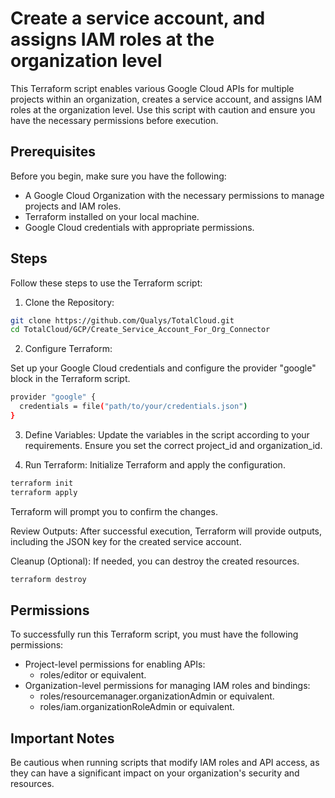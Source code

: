 # Create a service account, and assigns IAM roles at the organization level

This Terraform script enables various Google Cloud APIs for multiple projects within an organization, creates a service account, and assigns IAM roles at the organization level. Use this script with caution and ensure you have the necessary permissions before execution.

## Prerequisites

Before you begin, make sure you have the following:

- A Google Cloud Organization with the necessary permissions to manage projects and IAM roles.
- Terraform installed on your local machine.
- Google Cloud credentials with appropriate permissions.

## Steps

Follow these steps to use the Terraform script:

1. Clone the Repository:
```bash
git clone https://github.com/Qualys/TotalCloud.git
cd TotalCloud/GCP/Create_Service_Account_For_Org_Connector
```
2. Configure Terraform:

Set up your Google Cloud credentials and configure the provider "google" block in the Terraform script.
```bash
provider "google" {
  credentials = file("path/to/your/credentials.json")
}
```
3. Define Variables: Update the variables in the script according to your requirements. Ensure you set the correct project_id and organization_id.

4. Run Terraform: Initialize Terraform and apply the configuration.
```bash
terraform init
terraform apply
```
Terraform will prompt you to confirm the changes.

Review Outputs: After successful execution, Terraform will provide outputs, including the JSON key for the created service account.

Cleanup (Optional): If needed, you can destroy the created resources.
```bash
terraform destroy
```
## Permissions 

To successfully run this Terraform script, you must have the following permissions:

- Project-level permissions for enabling APIs:
  - roles/editor or equivalent.
- Organization-level permissions for managing IAM roles and bindings:
  - roles/resourcemanager.organizationAdmin or equivalent.
  - roles/iam.organizationRoleAdmin or equivalent.

##  Important Notes
Be cautious when running scripts that modify IAM roles and API access, as they can have a significant impact on your organization's security and resources.
